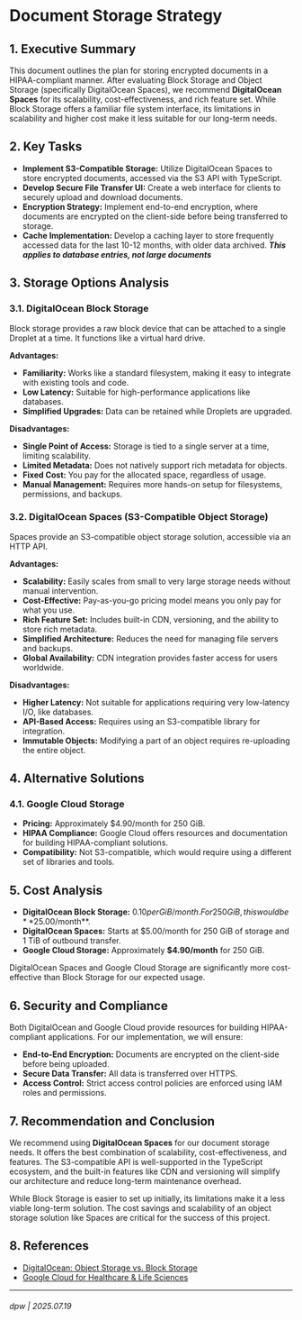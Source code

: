 # Document Storage Strategy

## 1. Executive Summary

This document outlines the plan for storing encrypted documents in a HIPAA-compliant manner. After evaluating Block Storage and Object Storage (specifically DigitalOcean Spaces), we recommend **DigitalOcean Spaces** for its scalability, cost-effectiveness, and rich feature set. While Block Storage offers a familiar file system interface, its limitations in scalability and higher cost make it less suitable for our long-term needs.

## 2. Key Tasks

- **Implement S3-Compatible Storage:** Utilize DigitalOcean Spaces to store encrypted documents, accessed via the S3 API with TypeScript.
- **Develop Secure File Transfer UI:** Create a web interface for clients to securely upload and download documents.
- **Encryption Strategy:** Implement end-to-end encryption, where documents are encrypted on the client-side before being transferred to storage.
- **Cache Implementation:** Develop a caching layer to store frequently accessed data for the last 10-12 months, with older data archived. **_This applies to database entries, not large documents_**

## 3. Storage Options Analysis

### 3.1. DigitalOcean Block Storage

Block storage provides a raw block device that can be attached to a single Droplet at a time. It functions like a virtual hard drive.

**Advantages:**

- **Familiarity:** Works like a standard filesystem, making it easy to integrate with existing tools and code.
- **Low Latency:** Suitable for high-performance applications like databases.
- **Simplified Upgrades:** Data can be retained while Droplets are upgraded.

**Disadvantages:**

- **Single Point of Access:** Storage is tied to a single server at a time, limiting scalability.
- **Limited Metadata:** Does not natively support rich metadata for objects.
- **Fixed Cost:** You pay for the allocated space, regardless of usage.
- **Manual Management:** Requires more hands-on setup for filesystems, permissions, and backups.

### 3.2. DigitalOcean Spaces (S3-Compatible Object Storage)

Spaces provide an S3-compatible object storage solution, accessible via an HTTP API.

**Advantages:**

- **Scalability:** Easily scales from small to very large storage needs without manual intervention.
- **Cost-Effective:** Pay-as-you-go pricing model means you only pay for what you use.
- **Rich Feature Set:** Includes built-in CDN, versioning, and the ability to store rich metadata.
- **Simplified Architecture:** Reduces the need for managing file servers and backups.
- **Global Availability:** CDN integration provides faster access for users worldwide.

**Disadvantages:**

- **Higher Latency:** Not suitable for applications requiring very low-latency I/O, like databases.
- **API-Based Access:** Requires using an S3-compatible library for integration.
- **Immutable Objects:** Modifying a part of an object requires re-uploading the entire object.

## 4. Alternative Solutions

### 4.1. Google Cloud Storage

- **Pricing:** Approximately $4.90/month for 250 GiB.
- **HIPAA Compliance:** Google Cloud offers resources and documentation for building HIPAA-compliant solutions.
- **Compatibility:** Not S3-compatible, which would require using a different set of libraries and tools.

## 5. Cost Analysis

- **DigitalOcean Block Storage:** $0.10 per GiB/month. For 250 GiB, this would be **$25.00/month**.
- **DigitalOcean Spaces:** Starts at $5.00/month for 250 GiB of storage and 1 TiB of outbound transfer.
- **Google Cloud Storage:** Approximately **$4.90/month** for 250 GiB.

DigitalOcean Spaces and Google Cloud Storage are significantly more cost-effective than Block Storage for our expected usage.

## 6. Security and Compliance

Both DigitalOcean and Google Cloud provide resources for building HIPAA-compliant applications. For our implementation, we will ensure:

- **End-to-End Encryption:** Documents are encrypted on the client-side before being uploaded.
- **Secure Data Transfer:** All data is transferred over HTTPS.
- **Access Control:** Strict access control policies are enforced using IAM roles and permissions.

## 7. Recommendation and Conclusion

We recommend using **DigitalOcean Spaces** for our document storage needs. It offers the best combination of scalability, cost-effectiveness, and features. The S3-compatible API is well-supported in the TypeScript ecosystem, and the built-in features like CDN and versioning will simplify our architecture and reduce long-term maintenance overhead.

While Block Storage is easier to set up initially, its limitations make it a less viable long-term solution. The cost savings and scalability of an object storage solution like Spaces are critical for the success of this project.

## 8. References

- [DigitalOcean: Object Storage vs. Block Storage](https://www.digitalocean.com/community/tutorials/object-storage-vs-block-storage-services)
- [Google Cloud for Healthcare & Life Sciences](https://cloud.google.com/solutions/healthcare-life-sciences?hl=en)

---

###### dpw | 2025.07.19
